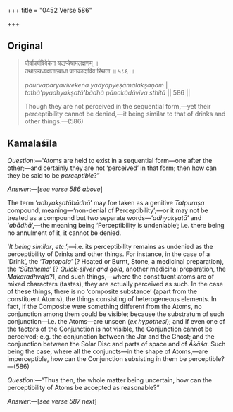 +++
title = "0452 Verse 586"

+++
## Original 
>
> पौर्वापर्यविवेकेन यद्यप्येषामलक्षणम् ।  
> तथाऽप्यध्यक्षताऽबाधा पानकादाविव स्थिता ॥ ५८६ ॥ 
>
> *paurvāparyavivekena yadyapyeṣāmalakṣaṇam* \|  
> *tathā'pyadhyakṣatā'bādhā pānakādāviva sthitā* \|\| 586 \|\| 
>
> Though they are not perceived in the sequential form,—yet their perceptibility cannot be denied,—it being similar to that of drinks and other things.—(586)



## Kamalaśīla

*Question*:—“Atoms are held to exist in a sequential form—one after the other;—and certainly they are not ‘perceived’ in that form; then how can they be said to be *perceptible*?”

*Answer*:—[*see verse 586 above*]

The term ‘*adhyakṣatābādhā*’ may foe taken as a genitive *Tatpuruṣa* compound, meaning—‘non-denial of Perceptibility’;—or it may not be treated as a compound but two separate words—‘*adhyakṣatā*’ and ‘*abādhā*’,—the meaning being ‘Perceptibility is undeniable’; i.e. there being no annulment of it, it cannot be denied.

‘*It being similar*, *etc*.’;—i.e. its perceptibility remains as undenied as the perceptibility of Drinks and other things. For instance, in the case of a ‘Drink’, the ‘*Taptopala*’ (? Heated or Burnt, Stone, a medicinal preparation), the ‘*Sūtahema*’ [? *Quick-silver and gold*, another medicinal preparation, the *Makaradhvaja*?], and such things,—where the constituent atoms are of mixed characters (tastes), they are actually perceived as such. In the case of these things, there is no ‘composite substance’ (apart from the constituent Atoms), the things consisting of heterogeneous elements. In fact, if the Composite were something different from the Atoms, no conjunction among them could be visible; because the substratum of such conjunction—i.e. the Atoms—are unseen (*ex hypothesi*); and if even one of the factors of the Conjunction is not visible, the Conjunction cannot be perceived; e.g. the conjunction between the Jar and the Ghost; and the conjunction between the Solar Disc and parts of space and of *Ākāśa*. Such being the case, where all the conjuncts—in the shape of Atoms,—are imperceptible, how can the Conjunction subsisting in them be perceptible?—(586)

*Question*:—“Thus then, the whole matter being uncertain, how can the perceptibility of Atoms be accepted as reasonable?”

*Answer*:—[*see verse 587 next*]


